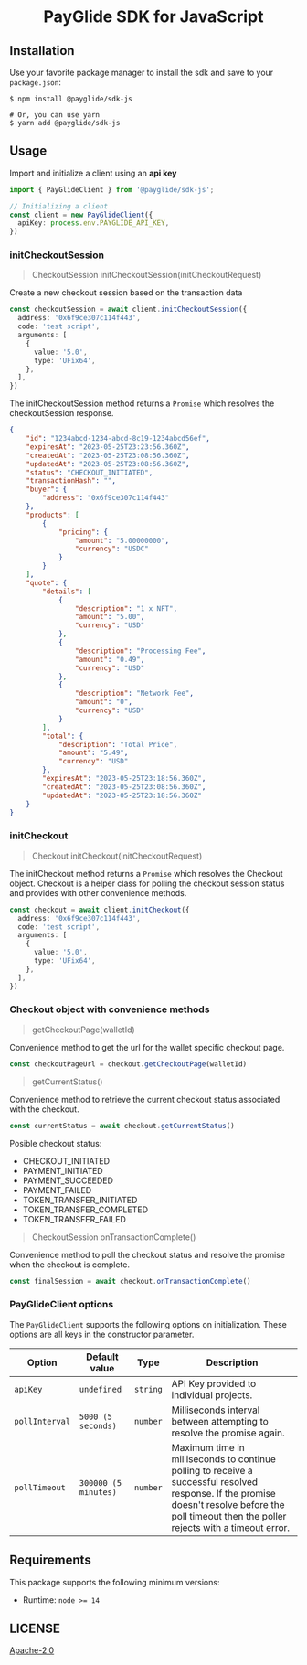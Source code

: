 <div align="center">
	<h1>PayGlide SDK for JavaScript</h1>
</div>

## Installation

Use your favorite package manager to install the sdk and save to your `package.json`:

```shell
$ npm install @payglide/sdk-js

# Or, you can use yarn
$ yarn add @payglide/sdk-js
```

## Usage

Import and initialize a client using an **api key**

```typescript
import { PayGlideClient } from '@payglide/sdk-js';

// Initializing a client
const client = new PayGlideClient({
  apiKey: process.env.PAYGLIDE_API_KEY,
})
```

### **initCheckoutSession**
> CheckoutSession initCheckoutSession(initCheckoutRequest)

Create a new checkout session based on the transaction data


```typescript
const checkoutSession = await client.initCheckoutSession({
  address: '0x6f9ce307c114f443',
  code: 'test script',
  arguments: [
    {
      value: '5.0',
      type: 'UFix64',
    },
  ],
})
```

The initCheckoutSession method returns a `Promise` which resolves the checkoutSession response.

```json
{
    "id": "1234abcd-1234-abcd-8c19-1234abcd56ef",
    "expiresAt": "2023-05-25T23:23:56.360Z",
    "createdAt": "2023-05-25T23:08:56.360Z",
    "updatedAt": "2023-05-25T23:08:56.360Z",
    "status": "CHECKOUT_INITIATED",
    "transactionHash": "",
    "buyer": {
        "address": "0x6f9ce307c114f443"
    },
    "products": [
        {
            "pricing": {
                "amount": "5.00000000",
                "currency": "USDC"
            }
        }
    ],
    "quote": {
        "details": [
            {
                "description": "1 x NFT",
                "amount": "5.00",
                "currency": "USD"
            },
            {
                "description": "Processing Fee",
                "amount": "0.49",
                "currency": "USD"
            },
            {
                "description": "Network Fee",
                "amount": "0",
                "currency": "USD"
            }
        ],
        "total": {
            "description": "Total Price",
            "amount": "5.49",
            "currency": "USD"
        },
        "expiresAt": "2023-05-25T23:18:56.360Z",
        "createdAt": "2023-05-25T23:08:56.360Z",
        "updatedAt": "2023-05-25T23:18:56.360Z"
    }
}
```

### **initCheckout**
> Checkout initCheckout(initCheckoutRequest)

The initCheckout method returns a `Promise` which resolves the Checkout object.
Checkout is a helper class for polling the checkout session status and provides with other convenience methods.

```typescript
const checkout = await client.initCheckout({
  address: '0x6f9ce307c114f443',
  code: 'test script',
  arguments: [
    {
      value: '5.0',
      type: 'UFix64',
    },
  ],
})
```

### **Checkout object with convenience methods**
> getCheckoutPage(walletId)

Convenience method to get the url for the wallet specific checkout page.
```typescript
const checkoutPageUrl = checkout.getCheckoutPage(walletId)
```


> getCurrentStatus()

Convenience method to retrieve the current checkout status associated with the checkout.
```typescript
const currentStatus = await checkout.getCurrentStatus()
```
Posible checkout status:
- CHECKOUT_INITIATED
- PAYMENT_INITIATED
- PAYMENT_SUCCEEDED
- PAYMENT_FAILED
- TOKEN_TRANSFER_INITIATED
- TOKEN_TRANSFER_COMPLETED
- TOKEN_TRANSFER_FAILED


> CheckoutSession onTransactionComplete()

Convenience method to poll the checkout status and resolve the promise when the checkout is complete.
```typescript
const finalSession = await checkout.onTransactionComplete()
```

### PayGlideClient options

The `PayGlideClient` supports the following options on initialization. These options are all keys in the constructor parameter.

| Option        | Default value            | Type         | Description                                                                                                                                                  |
| ------------- | ------------------------ | ------------ | ------------------------------------------------------------------------------------------------------------------------------------------------------------ |
| `apiKey`      | `undefined`              |   `string`   | API Key provided to individual projects.                                                      |
| `pollInterval`| `5000 (5 seconds)`       |   `number`   | Milliseconds interval between attempting to resolve the promise again.                                                 |
| `pollTimeout` | `300000 (5 minutes)`     |   `number`   | Maximum time in milliseconds to continue polling to receive a successful resolved response. If the promise doesn't resolve before the poll timeout then the poller rejects with a timeout error.                                                 |


## Requirements

This package supports the following minimum versions:

- Runtime: `node >= 14`


## LICENSE

[Apache-2.0](LICENSE)
